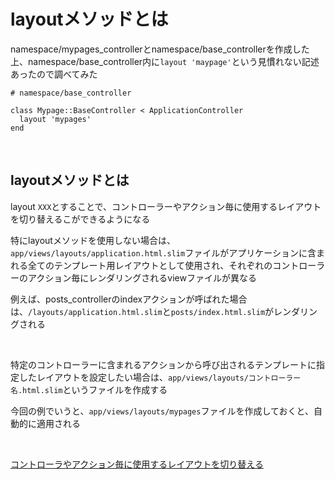 # layoutメソッドとは

namespace/mypages_controllerとnamespace/base_controllerを作成した上、namespace/base_controller内に`layout 'maypage'`という見慣れない記述あったので調べてみた

```
# namespace/base_controller

class Mypage::BaseController < ApplicationController
  layout 'mypages'
end
```

<br>

## layoutメソッドとは

layout `XXX`とすることで、コントローラーやアクション毎に使用するレイアウトを切り替えるこができるようになる

特にlayoutメソッドを使用しない場合は、`app/views/layouts/application.html.slim`ファイルがアプリケーションに含まれる全てのテンプレート用レイアウトとして使用され、それぞれのコントローラーのアクション毎にレンダリングされるviewファイルが異なる

例えば、posts_controllerのindexアクションが呼ばれた場合は、`/layouts/application.html.slim`と`posts/index.html.slim`がレンダリングされる

<br>

特定のコントローラーに含まれるアクションから呼び出されるテンプレートに指定したレイアウトを設定したい場合は、`app/views/layouts/コントローラー名.html.slim`というファイルを作成する

今回の例でいうと、`app/views/layouts/mypages`ファイルを作成しておくと、自動的に適用される

<br>

[コントローラやアクション毎に使用するレイアウトを切り替える](https://www.javadrive.jp/rails/template/index3.html)
